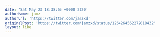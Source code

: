 ```yaml
---
date: 'Sat May 23 18:38:55 +0000 2020'
authorName: jamz
authorUrl: 'https://twitter.com/jamzxd'
originalPost: 'https://twitter.com/jamzxd/status/1264264562272018432'
layout: like
---
```

